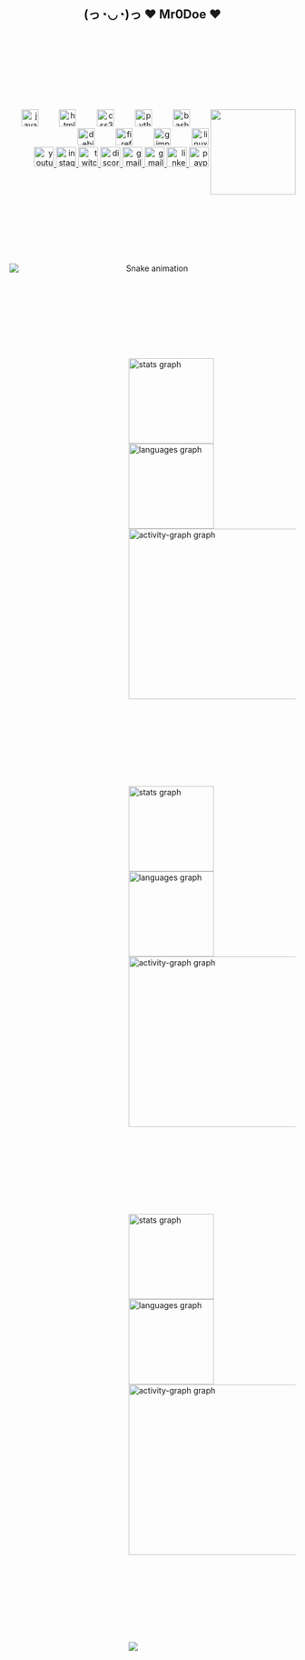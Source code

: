 <h2 align="center">(っ◔◡◔)っ ♥ Mr0Doe ♥</h2>
<br>
<br>
<br>
<br>
<br>
<br>
<br>
<br>
<img align="right" height="150" src="https://avatars.githubusercontent.com/u/204567910"  />

<div align="right">
  <img src="https://cdn.jsdelivr.net/gh/devicons/devicon/icons/javascript/javascript-original.svg" height="30" alt="javascript logo"  />
  <img width="29" />
  <img src="https://cdn.jsdelivr.net/gh/devicons/devicon/icons/html5/html5-plain.svg" height="30" alt="html5 logo"  />
  <img width="29" />
  <img src="https://cdn.jsdelivr.net/gh/devicons/devicon/icons/css3/css3-plain.svg" height="30" alt="css3 logo"  />
  <img width="29" />
  <img src="https://cdn.jsdelivr.net/gh/devicons/devicon/icons/python/python-plain.svg" height="30" alt="python logo"  />
  <img width="29" />
  <img src="https://cdn.jsdelivr.net/gh/devicons/devicon/icons/bash/bash-original.svg" height="30" alt="bash logo"  />
  <img width="29" />
  <img src="https://cdn.jsdelivr.net/gh/devicons/devicon/icons/debian/debian-original-wordmark.svg" height="30" alt="debian logo"  />
  <img width="29" />
  <img src="https://cdn.jsdelivr.net/gh/devicons/devicon/icons/firefox/firefox-plain.svg" height="30" alt="firefox logo"  />
  <img width="29" />
  <img src="https://cdn.jsdelivr.net/gh/devicons/devicon/icons/gimp/gimp-plain-wordmark.svg" height="30" alt="gimp logo"  />
  <img width="29" />
  <img src="https://cdn.jsdelivr.net/gh/devicons/devicon/icons/linux/linux-original.svg" height="30" alt="linux logo"  />
</div>

<div align="right">
  <a href="https://www.youtube.com/@0.ua" target="_blank">
    <img src="https://img.shields.io/static/v1?message=Youtube&logo=youtube&label=&color=FF0000&logoColor=white&labelColor=&style=for-the-badge" height="35" alt="youtube logo"  />
  </a>
  <a href="https://www.instagram.com/6rfdd45/" target="_blank">
    <img src="https://img.shields.io/static/v1?message=Instagram&logo=instagram&label=&color=E4405F&logoColor=white&labelColor=&style=for-the-badge" height="35" alt="instagram logo"  />
  </a>
  <a href="https://www.twitch.tv/brudere" target="_blank">
    <img src="https://img.shields.io/static/v1?message=Twitch&logo=twitch&label=&color=9146FF&logoColor=white&labelColor=&style=for-the-badge" height="35" alt="twitch logo"  />
  </a>
  <a href="https://external-content.duckduckgo.com/iu/?u=https%3A%2F%2Fmedia4.giphy.com%2Fmedia%2FRJwX8uzgNZhyh8RbYk%2Fgiphy.gif" target="_blank">
    <img src="https://img.shields.io/static/v1?message=Discord&logo=discord&label=&color=7289DA&logoColor=white&labelColor=&style=for-the-badge" height="35" alt="discord logo"  />
  </a>
  <a href="https://german.dev.tc" target="_blank">
    <img src="https://img.shields.io/static/v1?message=german.dev&logo=gitlab&label=&color=D14836&logoColor=white&labelColor=&style=for-the-badge" height="35" alt="gmail logo"  />
  </a>
  <a href="https://il.rf.gd" target="_blank">
    <img src="https://img.shields.io/static/v1?message=il.rf.gd&logo=gitlab&label=&color=D14836&logoColor=white&labelColor=&style=for-the-badge" height="35" alt="gmail logo"  />
  </a>
  <a href="https://github.com/mr0doe" target="_blank">
    <img src="https://img.shields.io/static/v1?message=github&logo=github&label=&color=5b1697&logoColor=white&labelColor=&style=for-the-badge" height="35" alt="linkedin logo"  />
  </a>
  <a href="https://external-content.duckduckgo.com/iu/?u=https%3A%2F%2Fmedia4.giphy.com%2Fmedia%2FRJwX8uzgNZhyh8RbYk%2Fgiphy.gif" target="_blank">
    <img src="https://img.shields.io/static/v1?message=PayPal&logo=paypal&label=&color=00457C&logoColor=white&labelColor=&style=for-the-badge" height="35" alt="paypal logo"  />
  </a>
</div>
<br>
<br>
<br>
<br>
<br>
<br>
<br>
<br>
<br>



<p align="center">
  <img src="https://profile-readme-generator.com/assets/snake.svg" alt="Snake animation" style="display:block; margin:auto;" />
</p>
<br>
<br>
<br>
<br>
<br>
<br>
<br>
<br>

<div align="left" style="margin-left: 15em; style="margin-right: 10em;>
  <img src="https://github-readme-stats.vercel.app/api?username=mr0doe&hide_title=false&hide_rank=false&show_icons=true&include_all_commits=true&count_private=true&disable_animations=false&theme=aura&locale=en&hide_border=true&order=1" height="150" alt="stats graph"  />
  <img src="https://github-readme-stats.vercel.app/api/top-langs?username=mr0doe&locale=en&hide_title=true&layout=compact&card_width=320&langs_count=5&theme=aura&hide_border=true&order=2" height="150" alt="languages graph"  />
  <img src="https://github-readme-activity-graph.vercel.app/graph?username=mr0doe&radius=16&theme=gotham&area=true&order=5&custom_title=major%20updates%20in%20'Button360'%20repos&hide_border=false&hide_title=false" height="300" alt="activity-graph graph"  />
</div>
<br>
<br>
<br>
<br>
<br>
<br>
<br>
<br>
<br>

<div align="left" style="margin-left: 15em; style="margin-right: 10em;>
  <img src="https://github-readme-stats.vercel.app/api?username=globalforums&hide_title=false&hide_rank=false&show_icons=true&include_all_commits=true&count_private=true&disable_animations=false&theme=aura&locale=en&hide_border=true&order=1" height="150" alt="stats graph"  />
  <img src="https://github-readme-stats.vercel.app/api/top-langs?username=globalforums&locale=en&hide_title=true&layout=compact&card_width=320&langs_count=5&theme=aura&hide_border=true&order=2" height="150" alt="languages graph"  />
  <img src="https://github-readme-activity-graph.vercel.app/graph?username=globalforums&radius=16&theme=gotham&area=true&order=5&custom_title=major%20updates%20in%20'Button360'%20repos&hide_border=false&hide_title=false" height="300" alt="activity-graph graph"  />
</div>
<br>
<br>
<br>
<br>
<br>
<br>
<br>
<br>
<br>

<div align="left" style="margin-left: 15em; style="margin-right: 10em;>
  <img src="https://github-readme-stats.vercel.app/api?username=button360&hide_title=false&hide_rank=false&show_icons=true&include_all_commits=true&count_private=true&disable_animations=false&theme=aura&locale=en&hide_border=true&order=1" height="150" alt="stats graph"  />
  <img src="https://github-readme-stats.vercel.app/api/top-langs?username=button360&locale=en&hide_title=true&layout=compact&card_width=320&langs_count=5&theme=aura&hide_border=true&order=2" height="150" alt="languages graph"  />
  <img src="https://github-readme-activity-graph.vercel.app/graph?username=button360&radius=16&theme=gotham&area=true&order=5&custom_title=major%20updates%20in%20'Button360'%20repos&hide_border=false&hide_title=false" height="300" alt="activity-graph graph"  />
</div>
<br>
<br>
<br>
<br>
<br>
<br>
<br>
<br>
<br>
<div align="left" style="margin-left: 15em; style="margin-right: 10em;>
<script>
  const placeholder = document.getElementById('video-placeholder');
  if (placeholder) {
    placeholder.innerHTML = `<iframe width="560" height="315" src="https://www.youtube.com/embed/dQw4w9WgXcQ" frameborder="0" allowfullscreen></iframe>`;
  }
</script></div>
<div align="left" style="margin-left: 15em; style="margin-right: 10em;>
  <img src="https://visitor-badge.laobi.icu/badge?page_id=mr0doe.mr0doe&left_text=usr_table.%7Bvisited%7D"  />
</div>
